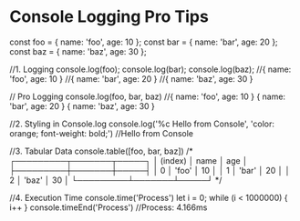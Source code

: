 # Console Logging Pro Tips

const foo = { name: 'foo', age: 10 };
const bar = { name: 'bar', age: 20 };
const baz = { name: 'baz', age: 30 };

//1. Logging
console.log(foo);
console.log(bar);
console.log(baz);
//{ name: 'foo', age: 10 }
//{ name: 'bar', age: 20 }
//{ name: 'baz', age: 30 }

// Pro Logging
console.log(foo, bar, baz)
//{ name: 'foo', age: 10 } { name: 'bar', age: 20 } { name: 'baz', age: 30 }


//2. Styling in Console.log
console.log('%c Hello from Console', 'color: orange; font-weight: bold;')
//Hello from Console


//3. Tabular Data
console.table([foo, bar, baz])
/*
┌─────────┬───────┬─────┐
│ (index) │ name  │ age │
├─────────┼───────┼─────┤
│    0    │ 'foo' │ 10  │
│    1    │ 'bar' │ 20  │
│    2    │ 'baz' │ 30  │
└─────────┴───────┴─────┘
*/


//4. Execution Time 
console.time('Process')
let i = 0;
while (i < 1000000) { i++ }
console.timeEnd('Process')
//Process: 4.166ms
